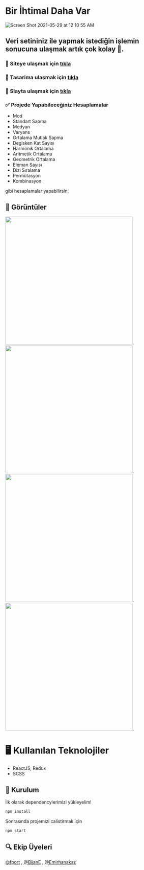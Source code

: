<h1 align="left">Bir İhtimal Daha Var</h1>  

![Screen Shot 2021-05-29 at 12 10 55 AM](https://user-images.githubusercontent.com/56169582/120042240-5866ab80-c012-11eb-8550-9920b2a129ec.png)
## Veri setininiz ile yapmak istediğin işlemin sonucuna ulaşmak artık çok kolay 🎉.

### 🔗 Siteye ulaşmak için [tıkla](https://bir-ihtimal-daha-var.vercel.app/) 
### 🔗 Tasarima ulaşmak için [tıkla](https://www.figma.com/file/Xu6jtiqAslcPyAXuiWmIFq/Olasilik-ve-Istatistik?node-id=0%3A1) 
### 🔗 Slayta ulaşmak için [tıkla](https://www.canva.com/design/DAEfzMfqNfs/f23hW2tGL1TW_xzek0_wnA/view?utm_content=DAEfzMfqNfs&utm_campaign=designshare&utm_medium=link&utm_source=sharebutton) 

### ✅ Projede Yapabileceğiniz Hesaplamalar

- Mod
- Standart Sapma
- Medyan
- Varyans
- Ortalama Mutlak Sapma
- Degisken Kat Sayısı
- Harmonik Ortalama
- Aritmetik Ortalama
- Geometrik Ortalama
- Eleman Sayısı
- Dizi Sıralama
- Permütasyon
- Kombinasyon

gibi hesaplamalar yapabilirsin.

## 📸 Görüntüler
<img src="https://user-images.githubusercontent.com/56169582/120042316-821fd280-c012-11eb-8982-3c04ea0751d0.png" width="400px" height="auto">.
<img src="https://user-images.githubusercontent.com/56169582/120042372-9e237400-c012-11eb-8ea7-1496f0efbd1f.png" width="400px" height="auto">. 
<img src="https://user-images.githubusercontent.com/56169582/120042357-9794fc80-c012-11eb-8940-c07b4b8a3273.png" width="400px" height="auto">. 
<img src="https://user-images.githubusercontent.com/56169582/120042338-8b10a400-c012-11eb-9eb3-1c09b6ad660c.png" width="400px" height="auto">. 


# 🖥 Kullanılan Teknolojiler

- ReactJS, Redux
- SCSS

## 🥳 Kurulum
İlk olarak dependencylerimizi yükleyelim!

```sh
npm install
```
Sonrasında projemizi calistirmak için
```sh
npm start
```


## 🔍️ Ekip Üyeleri
[@fport](https://github.com/fport)   ,
[@BijanE](https://github.com/BijanE)   ,
[@Emirhanaksz](https://github.com/Emirhanaksz) 





